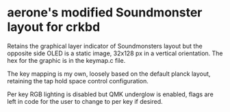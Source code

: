 # aerone's modified Soundmonster layout for crkbd

Retains the graphical layer indicator of Soundmonsters layout but the opposite side OLED is a static image, 32x128 px in a vertical orientation. The hex for the graphic is in the keymap.c file.

The key mapping is my own, loosely based on the default planck layout, retaining the tap hold space control configuration.

Per key RGB lighting is disabled but QMK underglow is enabled, flags are left in code for the user to change to per key if desired.




